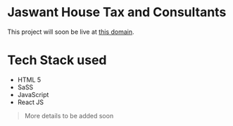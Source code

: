 # Jaswant House Tax and Consultants

This project will soon be live at [this domain](https://jaswanthousetaxandconsultants.in/).

# Tech Stack used

- HTML 5
- SaSS
- JavaScript
- React JS

> More details to be added soon
